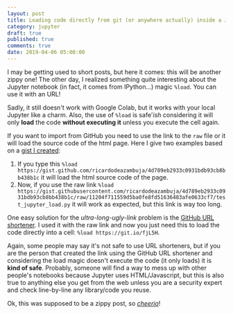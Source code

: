 ```yaml
---
layout: post
title: Loading code directly from git (or anywhere actually) inside a Jupyter cell
category: jupyter
draft: true
published: true
comments: true
date: 2019-04-06 05:00:00
---
```


I may be getting used to short posts, but here it comes: this will be another zippy one! The other day, I realized something quite interesting about the Jupyter notebook (in fact, it comes from IPython...) magic ```%load```. You can use it with an URL! 
<!--more-->

Sadly, it still doesn't work with Google Colab, but it works with your local Jupyter like a charm. Also, the use of ```%load``` is safe'*ish* considering it will only **load** the code **without executing it** unless you execute the cell again.


If you want to import from GitHub you need to use the link to the ```raw``` file or it will load the source code of the html page. Here I give two examples based on a [gist I created](https://gist.github.com/ricardodeazambuja/4d789eb2933c0931bdb93cb8bb438b1c):
1. If you type this ```%load https://gist.github.com/ricardodeazambuja/4d789eb2933c0931bdb93cb8bb438b1c``` it will load the html source code of the page.
2. Now, if you use the raw link ```%load https://gist.githubusercontent.com/ricardodeazambuja/4d789eb2933c0931bdb93cb8bb438b1c/raw/11204f711559d5ba0fe8fd51636483afe0633cf7/test_jupyter_load.py``` it will work as expected, but this link is way too long.

One easy solution for the *ultra-long-ugly-link* problem is the [GitHub URL shortener](https://git.io/). I used it with the raw link and now you just need this to load the code directly into a cell: ```%load https://git.io/fjL5H```.

Again, some people may say it's not safe to use URL shorteners, but if you are the person that created the link using the GitHub URL shortener and considering the load magic doesn't execute the code (it only loads) it is **kind of safe**. Probably, someone will find a way to mess up with other people's notebooks because Jupyter uses HTML/Javascript, but this is also true to anything else you get from the web unless you are a security expert and check line-by-line any library/code you reuse.


Ok, this was supposed to be a zippy post, so [*cheerio*](https://en.wiktionary.org/wiki/cheerio)!